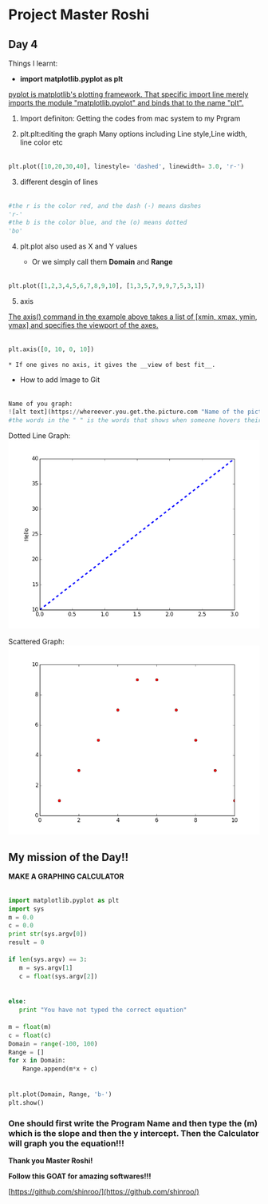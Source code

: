 # Project Master Roshi 
## Day 4

Things I learnt:
- __import matplotlib.pyplot as plt__

[pyplot is matplotlib's plotting framework. That specific import line merely imports the module "matplotlib.pyplot" and binds that to the name "plt".](https://www.quora.com/What-does-import-matplotlib-pyplot-as-plt-really-mean)

1. Import definiton\: Getting the codes from mac system to my Prgram

2. plt.plt\:editing the graph
Many options including Line style,Line width, line color etc

```python 

plt.plot([10,20,30,40], linestyle= 'dashed', linewidth= 3.0, 'r-')

```
3. different desgin of lines

```python

#the r is the color red, and the dash (-) means dashes
'r-' 
#the b is the color blue, and the (o) means dotted
'bo'

```

4. plt.plot also used as X and Y values

	* Or we simply call them __Domain__ and __Range__

```python

plt.plot([1,2,3,4,5,6,7,8,9,10], [1,3,5,7,9,9,7,5,3,1])

```

5. axis

[The axis() command in the example above takes a list of [xmin, xmax, ymin, ymax] and specifies the viewport of the axes.](https://matplotlib.org/users/pyplot_tutorial.html)

``` python

plt.axis([0, 10, 0, 10])

```

	* If one gives no axis, it gives the __view of best fit__.

- How to add Image to Git

```python

Name of you graph: 
![alt text](https://whereever.you.get.the.picture.com "Name of the picture")
#the words in the " " is the words that shows when someone hovers their mouse over it

```
Dotted Line Graph: 
![alt text](https://github.com/jamesmilekimchi/Master-Roshi/blob/master/Dotted%20line%20graph.png "Dotted Line Graph")

Scattered Graph:
![alt text](https://github.com/jamesmilekimchi/Master-Roshi/blob/master/scatter%20graph.png "Scattered Graph")

## My mission of the Day!!

__MAKE A GRAPHING CALCULATOR__

```python

import matplotlib.pyplot as plt
import sys
m = 0.0
c = 0.0
print str(sys.argv[0])
result = 0

if len(sys.argv) == 3:
   m = sys.argv[1]
   c = float(sys.argv[2])


else:
   print "You have not typed the correct equation"

m = float(m)
c = float(c)
Domain = range(-100, 100)
Range = []
for x in Domain:
	Range.append(m*x + c)


plt.plot(Domain, Range, 'b-')
plt.show()

```

### One should first write the Program Name and then type the (m) which is the slope and then the y intercept. Then the Calculator will graph you the equation!!!

__Thank you Master Roshi!__

__Follow this GOAT for amazing softwares!!!__

[https://github.com/shinroo/](https://github.com/shinroo/)

